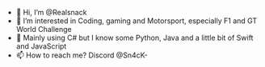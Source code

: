 - 👋 Hi, I’m @Realsnack
- 👀 I’m interested in Coding, gaming and Motorsport, especially F1 and GT World Challenge
- 🌱 Mainly using C# but I know some Python, Java and a little bit of Swift and JavaScript
- 📫 How to reach me? Discord @Sn4cK-

<!---
Realsnack/Realsnack is a ✨ special ✨ repository because its `README.md` (this file) appears on your GitHub profile.
You can click the Preview link to take a look at your changes.
--->
